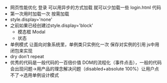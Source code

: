- 网页性能优化
  登录 可以用异步的方式加载 就可以少加载一些
  login.html 代码
- 第一次用时加载一次 按需加载
- style.display='none'
- 之前如果已经创建过style.display='block'
  - 模态框 Modal
  - 状态
- 单例模式 让面向对象系统里，单例类只实例化一次
  保存对实例的引用 js中用闭包来实现
- dry don't repeat 
- 优秀的代码是一般代码的一百倍价值
  DOM的流程化（事件点击），一般的代码会出现问题->用产品的理念解决问题（disabled+absolute 100%）让用户点不了->选用单例设计模式